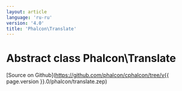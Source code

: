 ```yaml
---
layout: article
language: 'ru-ru'
version: '4.0'
title: 'Phalcon\Translate'
---
```

# Abstract class **Phalcon\Translate**

[Source on Github](https://github.com/phalcon/cphalcon/tree/v{{ page.version }}.0/phalcon/translate.zep)
